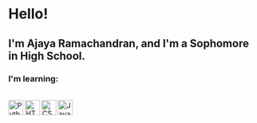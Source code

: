# Hello!

## I'm Ajaya Ramachandran, and I'm a Sophomore in High School.

### I'm learning:

<br /> 

<a href="https://www.python.org/">
    <img align="left" alt="Python" width="30" height="30" src="https://th.bing.com/th/id/OIP.EDJ9xoErBbZqK2tExVoJfAHaHY?pid=ImgDet&rs=1">
</a>
<a href="https://developer.mozilla.org/en-US/docs/Web/HTML">
    <img align="left" alt="HTML" width="30" height="30" src="https://th.bing.com/th/id/OIP.qCW__3jFWBUxPjEbCFMIDgHaHa?pid=ImgDet&rs=1" />
</a>
<a href="https://developer.mozilla.org/en-US/docs/Web/CSS">
    <img align="left" alt="CSS" width="30" height="30" src="https://3wa.fr/wp-content/uploads/2020/04/logo-css.png" />
</a>
<a href="https://javascript.com/">
    <img align="left" alt="JavaScript" width="30" height="30" src="https://upload.wikimedia.org/wikipedia/commons/6/6a/JavaScript-logo.png" />
</a>

<br />
